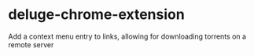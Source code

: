 # deluge-chrome-extension
Add a context menu entry to links, allowing for downloading torrents on a remote server
